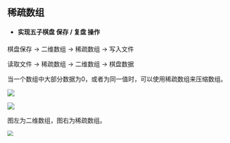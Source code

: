 ## 稀疏数组

- #### 实现五子棋盘 保存 / 复盘 操作

棋盘保存 → 二维数组 → 稀疏数组 → 写入文件

读取文件 → 稀疏数组 → 二维数组 → 棋盘数据



当一个数组中大部分数据为0，或者为同一值时，可以使用稀疏数组来压缩数组。

![](D:%5CFiles%5Clearning-notes-and-examples%5C%E6%95%B0%E6%8D%AE%E7%BB%93%E6%9E%84%5Cimage-20200909153129087.png)

![](D:%5CFiles%5Clearning-notes-and-examples%5C%E6%95%B0%E6%8D%AE%E7%BB%93%E6%9E%84%5Cimage-20200909153326475.png)

图左为二维数组，图右为稀疏数组。

<img src="D:%5CFiles%5Clearning-notes-and-examples%5C%E6%95%B0%E6%8D%AE%E7%BB%93%E6%9E%84%5CQQ%E5%9B%BE%E7%89%8720200909154539.png" style="zoom:80%;" />